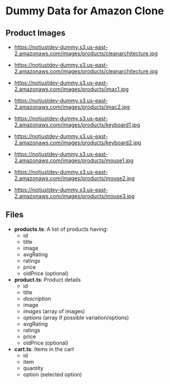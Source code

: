 # Dummy Data for Amazon Clone

## Product Images

- https://notjustdev-dummy.s3.us-east-2.amazonaws.com/images/products/cleanarchitecture.jpg

- https://notjustdev-dummy.s3.us-east-2.amazonaws.com/images/products/cleanarchitecture.jpg

- https://notjustdev-dummy.s3.us-east-2.amazonaws.com/images/products/imac1.jpg

- https://notjustdev-dummy.s3.us-east-2.amazonaws.com/images/products/imac2.jpg

- https://notjustdev-dummy.s3.us-east-2.amazonaws.com/images/products/keyboard1.jpg

- https://notjustdev-dummy.s3.us-east-2.amazonaws.com/images/products/keyboard2.jpg

- https://notjustdev-dummy.s3.us-east-2.amazonaws.com/images/products/mouse1.jpg

- https://notjustdev-dummy.s3.us-east-2.amazonaws.com/images/products/mouse2.jpg

- https://notjustdev-dummy.s3.us-east-2.amazonaws.com/images/products/mouse3.jpg

## Files
- **products.ts**: A list of products having:
  - id
  - title
  - image
  - avgRating
  - ratings
  - price
  - oldPrice (optional)
- **product.ts**: Product details
  - id
  - title
  - *description*
  - image
  - *images* (array of images)
  - *options* (array if possible variation/options)
  - avgRating
  - ratings
  - price
  - oldPrice (optional)
- **cart.ts**: Items in the cart
  - id
  - item
  - quantity
  - option (selected option)